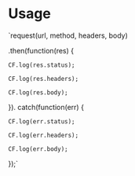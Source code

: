 # Usage


`request(url, method, headers, body)

  .then(function(res) {

    CF.log(res.status);

    CF.log(res.headers);

    CF.log(res.body);

  }).
  catch(function(err) {

    CF.log(err.status);

    CF.log(err.headers);

    CF.log(err.body);

  });`

